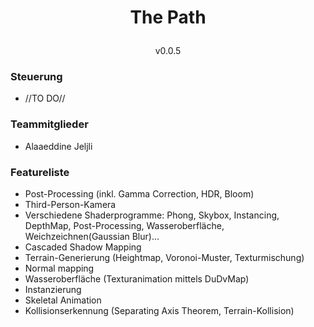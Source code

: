 # <p align="center">The Path</p>
<p align="center">v0.0.5</p>

### Steuerung 
- //TO DO//
### Teammitglieder

- Alaaeddine Jeljli


### Featureliste
- Post-Processing (inkl. Gamma Correction, HDR, Bloom)
- Third-Person-Kamera
- Verschiedene Shaderprogramme: Phong, Skybox, Instancing, DepthMap, Post-Processing, Wasseroberfläche, Weichzeichnen(Gaussian Blur)...
- Cascaded Shadow Mapping
- Terrain-Generierung (Heightmap, Voronoi-Muster, Texturmischung)
- Normal mapping
- Wasseroberfläche (Texturanimation mittels DuDvMap)
- Instanzierung
- Skeletal Animation
- Kollisionserkennung (Separating Axis Theorem, Terrain-Kollision)
